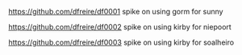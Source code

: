 
https://github.com/dfreire/df0001
spike on using gorm for sunny

https://github.com/dfreire/df0002
spike on using kirby for niepoort

https://github.com/dfreire/df0003
spike on using kirby for soalheiro
